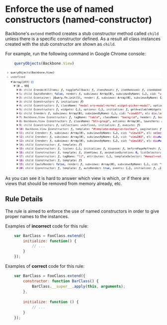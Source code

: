 # Enforce the use of named constructors (named-constructor)

Backbone's `extend` method creates a stub constructor method called `child` unless there is a specific constructor defined.
As a result all class instances created with the stub constructor are shown as `child`.

For example, run the following command in Google Chrome console:
```js
    queryObjects(Backbone.View)
``` 


![child instances](../images/child-instances.png)

As you can see it is hard to answer which view is which, or if there are views that should be removed from memory already, etc.

## Rule Details

The rule is aimed to enforce the use of named constructors in order to give proper names to the instances.

Examples of **incorrect** code for this rule:

```js
    var BarClass = FooClass.extend({
        initialize: function() {
            // ...
        }
    });
```

Examples of **correct** code for this rule:

```js
    var BarClass = FooClass.extend({
        constructor: function BarClass() {
            BarClass.__super__.apply(this, arguments);
        },
        
        initialize: function () {
            // ...
        }
    });
```
